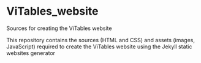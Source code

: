 # ViTables_website
Sources for creating the ViTables website

This repository contains the sources (HTML and CSS) and assets (images, JavaScript) required to create the ViTables website using the Jekyll static websites generator
